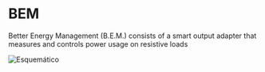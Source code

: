 # BEM
Better Energy Management (B.E.M.) consists of a smart output adapter that measures and controls power usage on resistive loads

![Esquemático](https://github.com/user-attachments/assets/a5284bf5-2465-4e1b-b5db-cb0428366036)
